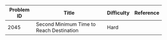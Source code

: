 | Problem ID | Title | Difficulty | Reference
| --- | --- | --- | ---
| 2045 | Second Minimum Time to Reach Destination | Hard |
